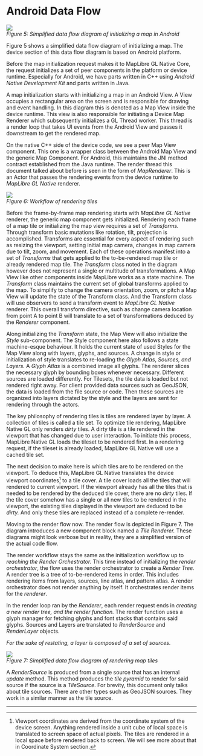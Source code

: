 # Android Data Flow

![](media/android-data-flow.jpg)    
*Figure 5: Simplified data flow diagram of initializing a map in Android*

Figure 5 shows a simplified data flow diagram of initializing a map. The
device section of this data flow diagram is based on Android platform.

Before the map initialization request makes it to MapLibre GL Native
Core, the request initializes a set of peer components in the platform
or device runtime. Especially for Android, we have parts written in C++
using *Android Native Development Kit* and parts written in Java.

A map initialization starts with initializing a map in an Android View.
A View occupies a rectangular area on the screen and is responsible for
drawing and event handling. In this diagram this is denoted as a Map
View inside the device runtime. This view is also responsible for
initiating a Device Map Renderer which subsequently initializes a GL
Thread worker. This thread is a render loop that takes UI events from
the Android View and passes it downstream to get the rendered map.

On the native C++ side of the device code, we see a peer Map View
component. This one is a wrapper class between the Android Map View and
the generic Map Component. For Android, this maintains the JNI method
contract established from the Java runtime. The render thread this
document talked about before is seen in the form of *MapRenderer*. This
is an Actor that passes the rendering events from the device runtime to
*MapLibre GL Native* renderer.

![](media/workflow-of-rendering-tiles.jpg)    
*Figure 6: Workflow of rendering tiles*

Before the frame-by-frame map rendering
starts with *MapLibre GL Native* renderer, the generic map component
gets initialized. Rendering each frame of a map tile or initializing the
map view requires a set of *Transforms.* Through transform basic
mutations like rotation, tilt, projection is accomplished. Transforms
are essential for every aspect of rendering such as resizing the
viewport, setting initial map camera, changes in map camera due to tilt,
zoom, and movement. Each of these operations manifest into a set of
*Transforms* that gets applied to the to-be-rendered map tile or already
rendered map tile. The *Transform* class noted in the diagram however
does not represent a single or multitude of transformations. A Map View
like other components inside MapLibre works as a state machine. The
*Transform* class maintains the current set of global transforms applied
to the map. To simplify to change the camera orientation, zoom, or pitch
a Map View will update the state of the Transform class. And the
Transform class will use observers to send a transform event to
*MapLibre GL Native* renderer. This overall transform directive, such as
change camera location from point A to point B will translate to a set
of transformations deduced by the *Renderer* component.

Along initializing the *Transform* state, the Map View will also
initialize the *Style* sub-component. The Style component here also
follows a state machine-esque behaviour. It holds the current state of
used Styles for the Map View along with layers, glyphs, and sources. A
change in style or initialization of style translates to re-loading the
*Glyph Atlas*, *Sources, and Layers.* A *Glyph Atlas* is a combined
image all glyphs. The renderer slices the necessary glyph by bounding
boxes whenever necessary. Different sources are loaded differently. For
Tilesets, the tile data is loaded but not rendered right away. For
client provided data sources such as GeoJSON, the data is loaded from
the file source or code. Then these sources are organized into layers
dictated by the style and the layers are sent for rendering through the
actors.

The key philosophy of rendering tiles is tiles are rendered layer by
layer. A collection of tiles is called a tile set. To optimize tile
rendering, MapLibre Native GL only renders *dirty* tiles. A dirty tile
is a tile rendered in the viewport that has changed due to user
interaction. To initiate this process, MapLibre Native GL loads the
tileset to be rendered first. In a rendering request, if the tileset is
already loaded, MapLibre GL Native will use a cached tile set.

The next decision to make here is which tiles are to be rendered on the
viewport. To deduce this, MapLibre GL Native translates the device
viewport coordinates[^20] to a tile cover. A tile cover loads all the
tiles that will rendered to current viewport. If the viewport already
has all the tiles that is needed to be rendered by the deduced tile
cover, there are no *dirty* tiles. If the tile cover somehow has a
single or all new tiles to be rendered in the viewport, the existing
tiles displayed in the viewport are deduced to be *dirty.* And only
these tiles are replaced instead of a complete re-render.

Moving to the render flow now. The render flow is depicted in Figure 7.
The diagram introduces a new component block named a *Tile Renderer.*
These diagrams might look verbose but in reality, they are a simplified
version of the actual code flow.

The render workflow stays the same as the initialization workflow up to
*reaching the Render Orchestrator.* This time instead of initializing
the *render orchestrator*, the flow uses the render orchestrator to
create a *Render Tree.* A render tree is a tree of to-be-rendered items
in order. This includes rendering items from layers, sources, line
atlas, and pattern atlas. A render orchestrator does not render anything
by itself. It orchestrates render items for the *renderer*.

In the render loop ran by the *Renderer*, each render request ends in
*creating a new render tree, and the render function.* The render
function uses a glyph manager for fetching glyphs and font stacks that
contains said glyphs. Sources and Layers are translated to
*RenderSource* and *RenderLayer* objects.

*For the sake of restating, a layer is composed of a set of sources.*

![](media/android-rendering-map-tiles.jpg)    
*Figure 7: Simplified data flow diagram of rendering map tiles*

A *RenderSource* is produced from a single
source that has an internal *update* method. This method produces the
*tile pyramid* to render for said source if the source is a
*TileSource*. For brevity, this document only talks about tile sources.
There are other types such as GeoJSON sources. They work in a similar
manner as the tile source.

_________________________________

[^20]: Viewport coordinates are derived from the coordinate system of
    the device screen. Anything rendered inside a unit cube of local
    space is translated to screen space of actual pixels. The tiles are
    rendered in a local space before rendered back to screen. We will
    see more about that in Coordinate System section.
